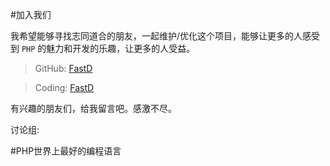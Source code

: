 #加入我们

我希望能够寻找志同道合的朋友，一起维护/优化这个项目，能够让更多的人感受到 `PHP` 的魅力和开发的乐趣，让更多的人受益。

>GitHub: [FastD](https://github.com/JanHuang/fastD)

>Coding: [FastD](https://coding.net/u/janhuang/p/fastd/git)

有兴趣的朋友们，给我留言吧。感激不尽。

讨论组: 

#PHP世界上最好的编程语言